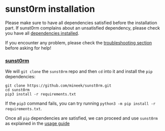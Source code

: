 # sunst0rm installation

Please make sure to have all dependencies satisfied before the installation part.
If sunst0rm complains about an unsatisfied dependency, please check you have all [dependencies installed](./DEPENDENCIES.md).

If you encounter any problem, please check the [troubleshooting section](../misc/TROUBLESHOOTING.md) before asking for help!

### [sunst0rm](https://github.com/mineek/sunst0rm/)

We will ``git clone`` the ``sunst0rm`` repo and then ``cd`` into it and install the ``pip`` dependencies:
```
git clone https://github.com/mineek/sunst0rm.git
cd sunst0rm
pip3 install -r requirements.txt
```

If the ``pip3`` command fails, you can try running ``python3 -m pip install -r requirements.txt``.

Once all ``pip`` dependencies are satisfied, we can proceed and use ``sunst0rm`` as explained in the [usage guide](../USAGE.md)